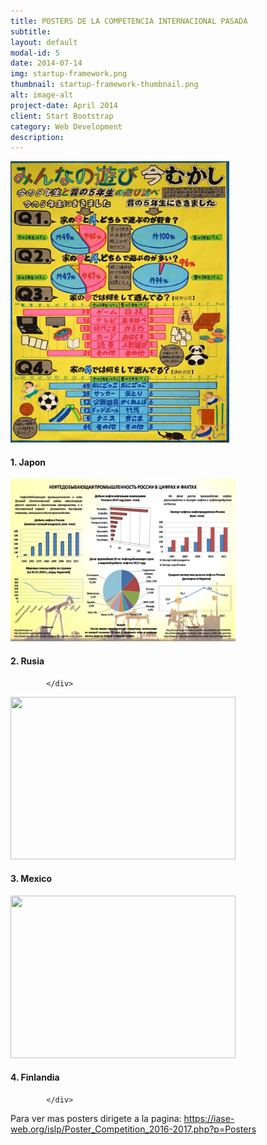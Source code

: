 ```yaml
---
title: POSTERS DE LA COMPETENCIA INTERNACIONAL PASADA
subtitle: 
layout: default
modal-id: 5
date: 2014-07-14
img: startup-framework.png
thumbnail: startup-framework-thumbnail.png
alt: image-alt
project-date: April 2014
client: Start Bootstrap
category: Web Development
description: 
---
```



 <div class="row text-left">
                <div class="col-md-6">
                    <img class="img-rounded img-responsibe" src="img/poster/japon.jpg" alt="" width="350" height="450">
                    <h4 class="service-heading">1. Japon</h4>
                </div>
                <div class="col-md-6">
                    <img class="img-rounded img-responsibe" src="img/poster/rusia.jpg" alt="" width="360" height="260">
                    <h4 class="service-heading">2. Rusia</h4>
                </div>
               
            </div>	
			

 <div class="row text-center">
                <div class="col-md-6">
                    <img class="img-rounded img-responsibe" src="img/poster/mexico.jpg" alt="" width="360" height="260">
                    <h4 class="service-heading">3. Mexico</h4>
                </div>
                <div class="col-md-6">
                    <img class="img-rounded img-responsibe" src="img/poster/finland.jpg" alt="" width="360" height="260">
                     <h4 class="service-heading">4. Finlandia</h4>
                </div>
               
            </div>
			
Para ver mas posters dirigete a la pagina:
https://iase-web.org/islp/Poster_Competition_2016-2017.php?p=Posters	
